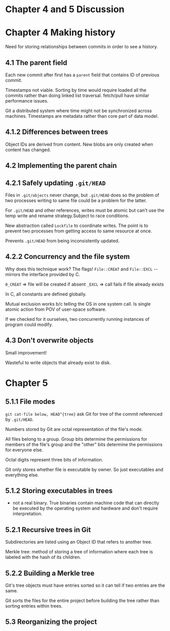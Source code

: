 # Chapter 4 and 5 Discussion



# Chapter 4 Making history
Need for storing relationships between commits in order to see a history.

## 4.1 The parent field

Each new commit after first has a `parent` field that contains ID of
previous commit.

Timestamps not viable. Sorting by time would require loaded all the
commits rather than doing linked list traversal. fetch/pull have similar
performance issues.

Git a distributed system where time might not be synchronized across
machines. Timestamps are metadata rather than core part of data model.

## 4.1.2 Differences between trees
Object IDs are derived from content.
New blobs are only created when content has changed.

## 4.2 Implementing the parent chain

## 4.2.1 Safely updating `.git/HEAD`

Files in `.git/objects` never change, but `.git/HEAD` does so the problem of
two processes writing to same file could be a problem for the latter.

For `.git/HEAD` and other references, writes must be atomic but can't use
the temp write and rename strategy.Subject to race conditions.

New abstraction called `Lockfile` to coordinate writes. The point is to
prevent two processes from getting access to same resource at once.

Prevents `.git/HEAD` from being inconsistently updated.

## 4.2.2 Concurrency and the file system

Why does this technique work?
The flags! `File::CREAT` and `File::EXCL` -- mirrors the interface provided
by C.

`0_CREAT` => file will be created if absent
`_EXCL` => call fails if file already exists

In C, all constants are defined globally.

Mutual exclusion works b/c telling the OS in one system call. Is single
atomic action from POV of user-space software.

If we checked for it ourselves, two concurrently running instances of
program could modify.

## 4.3 Don't overwrite objects
Small improvement!

Wasteful to write objects that already exist to disk.

# Chapter 5

## 5.1.1 File modes

`git cat-file below, HEAD^{tree}` ask Git for tree of the commit referenced
by `.git/HEAD`.

Numbers stored by Git are octal representation of the file's mode.

All files belong to a group. Group bits determine the permissions for
members of the file's group and the "other" bits determine the permissions
for everyone else.

Octal digits represent three bits of information.

Git only stores whether file is executable by owner. So just executables and
everything else.

## 5.1.2 Storing executables in trees

* not a real binary. True binaries contain machine code that can directly be
  executed by the operating system and hardware and don't require
  interpretation.

## 5.2.1 Recursive trees in Git

Subdirectories are listed using an Object ID that refers to another tree.

Merkle tree: method of storing a tree of information where each tree is
labeled with the hash of its children.

## 5.2.2 Building a Merkle tree

Git's tree objects must have entries sorted so it can tell if two entries
are the same.

Git sorts the files for the entire project before building the tree rather
than sorting entries within trees.

## 5.3 Reorganizing the project


